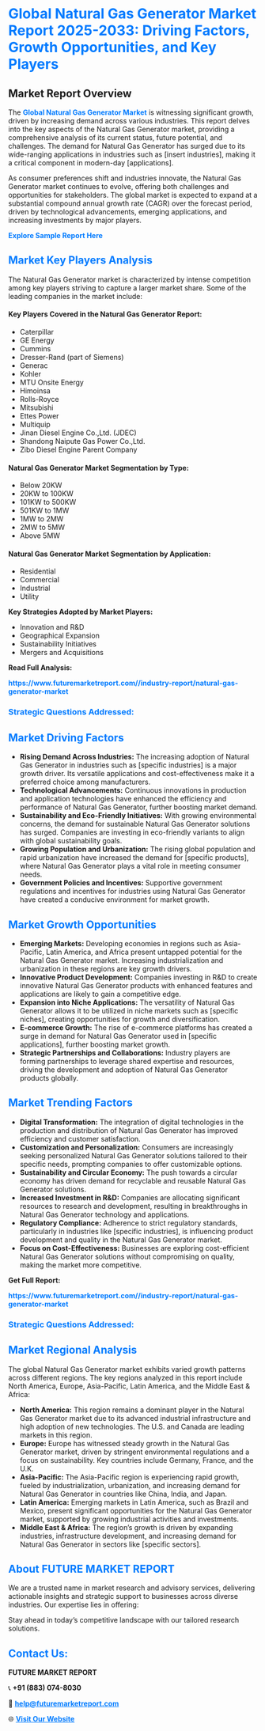 <h1 style="color: #007BFF;">Global Natural Gas Generator Market Report 2025-2033: Driving Factors, Growth Opportunities, and Key Players</h1>

<section id="overview">
<h2>Market Report Overview</h2>
<p>The <a href="https://www.futuremarketreport.com//industry-report/natural-gas-generator-market" style="color: #007BFF; text-decoration: none;"><strong>Global Natural Gas Generator Market</strong></a> is witnessing significant growth, driven by increasing demand across various industries. This report delves into the key aspects of the Natural Gas Generator market, providing a comprehensive analysis of its current status, future potential, and challenges. The demand for Natural Gas Generator has surged due to its wide-ranging applications in industries such as [insert industries], making it a critical component in modern-day [applications].</p>
<p>As consumer preferences shift and industries innovate, the Natural Gas Generator market continues to evolve, offering both challenges and opportunities for stakeholders. The global market is expected to expand at a substantial compound annual growth rate (CAGR) over the forecast period, driven by technological advancements, emerging applications, and increasing investments by major players.</p>
</section>

<section id="overview">
<p><a href="https://www.futuremarketreport.com//request-sample/reportId=59061" style="color: #007BFF; text-decoration: none;"><strong>Explore Sample Report Here</strong></a></p>
</section>

<section id="key-players">
<h2 style="color: #007BFF;">Market Key Players Analysis</h2>
<p>The Natural Gas Generator market is characterized by intense competition among key players striving to capture a larger market share. Some of the leading companies in the market include:</p>
<h4>Key Players Covered in the Natural Gas Generator Report:</h4>
<ul><li>Caterpillar</li><li>GE Energy</li><li>Cummins</li><li>Dresser-Rand (part of Siemens)</li><li>Generac</li><li>Kohler</li><li>MTU Onsite Energy</li><li>Himoinsa</li><li>Rolls-Royce</li><li>Mitsubishi</li><li>Ettes Power</li><li>Multiquip</li><li>Jinan Diesel Engine Co.,Ltd. (JDEC)</li><li>Shandong Naipute Gas Power Co.,Ltd.</li><li>Zibo Diesel Engine Parent Company</li></ul>
<h4>Natural Gas Generator Market Segmentation by Type:</h4>
<ul><li>Below 20KW</li><li>20KW to 100KW</li><li>101KW to 500KW</li><li>501KW to 1MW</li><li>1MW to 2MW</li><li>2MW to 5MW</li><li>Above 5MW</li></ul>

<h4>Natural Gas Generator Market Segmentation by Application:</h4>
<ul><li>Residential</li><li>Commercial</li><li>Industrial</li><li>Utility</li></ul>
<p><strong>Key Strategies Adopted by Market Players:</strong></p>
<ul>
<li>Innovation and R&D</li>
<li>Geographical Expansion</li>
<li>Sustainability Initiatives</li>
<li>Mergers and Acquisitions</li>
</ul>
</section>

<section>
<p><strong>Read Full Analysis: </strong></p><a href="https://www.futuremarketreport.com//industry-report/natural-gas-generator-market" style="color: #007BFF; text-decoration: none;"><strong>https://www.futuremarketreport.com//industry-report/natural-gas-generator-market</strong></a>
<h3 style="color: #007BFF;">Strategic Questions Addressed:</h3>
</section>

<section id="driving-factors">
<h2 style="color: #007BFF;">Market Driving Factors</h2>
<ul>
<li><strong>Rising Demand Across Industries:</strong> The increasing adoption of Natural Gas Generator in industries such as [specific industries] is a major growth driver. Its versatile applications and cost-effectiveness make it a preferred choice among manufacturers.</li>
<li><strong>Technological Advancements:</strong> Continuous innovations in production and application technologies have enhanced the efficiency and performance of Natural Gas Generator, further boosting market demand.</li>
<li><strong>Sustainability and Eco-Friendly Initiatives:</strong> With growing environmental concerns, the demand for sustainable Natural Gas Generator solutions has surged. Companies are investing in eco-friendly variants to align with global sustainability goals.</li>
<li><strong>Growing Population and Urbanization:</strong> The rising global population and rapid urbanization have increased the demand for [specific products], where Natural Gas Generator plays a vital role in meeting consumer needs.</li>
<li><strong>Government Policies and Incentives:</strong> Supportive government regulations and incentives for industries using Natural Gas Generator have created a conducive environment for market growth.</li>
</ul>
</section>

<section id="growth-opportunities">
<h2 style="color: #007BFF;">Market Growth Opportunities</h2>
<ul>
<li><strong>Emerging Markets:</strong> Developing economies in regions such as Asia-Pacific, Latin America, and Africa present untapped potential for the Natural Gas Generator market. Increasing industrialization and urbanization in these regions are key growth drivers.</li>
<li><strong>Innovative Product Development:</strong> Companies investing in R&D to create innovative Natural Gas Generator products with enhanced features and applications are likely to gain a competitive edge.</li>
<li><strong>Expansion into Niche Applications:</strong> The versatility of Natural Gas Generator allows it to be utilized in niche markets such as [specific niches], creating opportunities for growth and diversification.</li>
<li><strong>E-commerce Growth:</strong> The rise of e-commerce platforms has created a surge in demand for Natural Gas Generator used in [specific applications], further boosting market growth.</li>
<li><strong>Strategic Partnerships and Collaborations:</strong> Industry players are forming partnerships to leverage shared expertise and resources, driving the development and adoption of Natural Gas Generator products globally.</li>
</ul>
</section>

<section id="trending-factors">
<h2 style="color: #007BFF;">Market Trending Factors</h2>
<ul>
<li><strong>Digital Transformation:</strong> The integration of digital technologies in the production and distribution of Natural Gas Generator has improved efficiency and customer satisfaction.</li>
<li><strong>Customization and Personalization:</strong> Consumers are increasingly seeking personalized Natural Gas Generator solutions tailored to their specific needs, prompting companies to offer customizable options.</li>
<li><strong>Sustainability and Circular Economy:</strong> The push towards a circular economy has driven demand for recyclable and reusable Natural Gas Generator solutions.</li>
<li><strong>Increased Investment in R&D:</strong> Companies are allocating significant resources to research and development, resulting in breakthroughs in Natural Gas Generator technology and applications.</li>
<li><strong>Regulatory Compliance:</strong> Adherence to strict regulatory standards, particularly in industries like [specific industries], is influencing product development and quality in the Natural Gas Generator market.</li>
<li><strong>Focus on Cost-Effectiveness:</strong> Businesses are exploring cost-efficient Natural Gas Generator solutions without compromising on quality, making the market more competitive.</li>
</ul>
</section>

<section>
<p><strong>Get Full Report: </strong></p><a href="https://www.futuremarketreport.com//industry-report/natural-gas-generator-market" style="color: #007BFF; text-decoration: none;"><strong>https://www.futuremarketreport.com//industry-report/natural-gas-generator-market</strong></a>
<h3 style="color: #007BFF;">Strategic Questions Addressed:</h3>
</section>


<section id="regional-analysis">
<h2 style="color: #007BFF;">Market Regional Analysis</h2>
<p>The global Natural Gas Generator market exhibits varied growth patterns across different regions. The key regions analyzed in this report include North America, Europe, Asia-Pacific, Latin America, and the Middle East & Africa:</p>
<ul>
<li><strong>North America:</strong> This region remains a dominant player in the Natural Gas Generator market due to its advanced industrial infrastructure and high adoption of new technologies. The U.S. and Canada are leading markets in this region.</li>
<li><strong>Europe:</strong> Europe has witnessed steady growth in the Natural Gas Generator market, driven by stringent environmental regulations and a focus on sustainability. Key countries include Germany, France, and the U.K.</li>
<li><strong>Asia-Pacific:</strong> The Asia-Pacific region is experiencing rapid growth, fueled by industrialization, urbanization, and increasing demand for Natural Gas Generator in countries like China, India, and Japan.</li>
<li><strong>Latin America:</strong> Emerging markets in Latin America, such as Brazil and Mexico, present significant opportunities for the Natural Gas Generator market, supported by growing industrial activities and investments.</li>
<li><strong>Middle East & Africa:</strong> The region’s growth is driven by expanding industries, infrastructure development, and increasing demand for Natural Gas Generator in sectors like [specific sectors].</li>
</ul>
</section>

<footer>
<h2 style="color: #007BFF;">About FUTURE MARKET REPORT</h2>
<p>We are a trusted name in market research and advisory services, delivering actionable insights and strategic support to businesses across diverse industries. Our expertise lies in offering:</p>

<p>Stay ahead in today’s competitive landscape with our tailored research solutions.</p>

<h2 style="color: #007BFF;">Contact Us:</h2>
<p><strong>FUTURE MARKET REPORT</strong></p>
<p>📞 <strong>+91 (883) 074-8030</strong></p>
<p>📧 <strong><a href="mailto:help@futuremarketreport.com" style="color: #007BFF;">help@futuremarketreport.com</a></strong></p>
<p>🌐 <strong><a href="https://www.futuremarketreport.com/" style="color: #007BFF;">Visit Our Website</a></strong></p>
</footer>